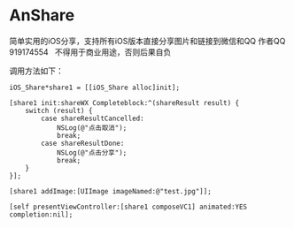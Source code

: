 # AnShare
简单实用的iOS分享，支持所有iOS版本直接分享图片和链接到微信和QQ
作者QQ 919174554   不得用于商业用途，否则后果自负

调用方法如下：

    iOS_Share*share1 = [[iOS_Share alloc]init];
    
    [share1 init:shareWX Completeblock:^(shareResult result) {
        switch (result) {
            case shareResultCancelled:
                NSLog(@"点击取消");
                break;
            case shareResultDone:
                NSLog(@"点击分享");
                break;
        }
    }];
    
    [share1 addImage:[UIImage imageNamed:@"test.jpg"]];
    
    [self presentViewController:[share1 composeVC1] animated:YES completion:nil];
